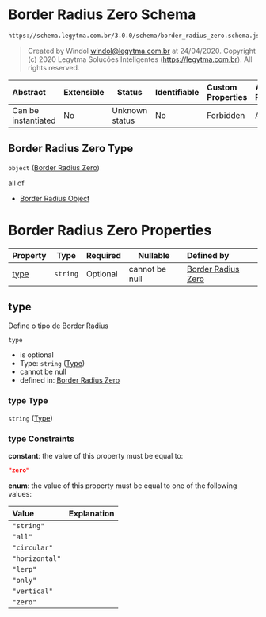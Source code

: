 # Border Radius Zero Schema

```txt
https://schema.legytma.com.br/3.0.0/schema/border_radius_zero.schema.json
```




> Created by Windol [windol@legytma.com.br](mailto:windol@legytma.com.br) at 24/04/2020.
> Copyright (c) 2020 Legytma Soluções Inteligentes (<https://legytma.com.br>). All rights reserved.
>

| Abstract            | Extensible | Status         | Identifiable | Custom Properties | Additional Properties | Access Restrictions | Defined In                                                                                        |
| :------------------ | ---------- | -------------- | ------------ | :---------------- | --------------------- | ------------------- | ------------------------------------------------------------------------------------------------- |
| Can be instantiated | No         | Unknown status | No           | Forbidden         | Allowed               | none                | [border_radius_zero.schema.json](../schema/border_radius_zero.schema.json) |

## Border Radius Zero Type

`object` ([Border Radius Zero](border_radius_zero.md))

all of

-   [Border Radius Object](border_radius-oneof-border-radius-object.md)

# Border Radius Zero Properties

| Property      | Type     | Required | Nullable       | Defined by                                                                                                                                                         |
| :------------ | -------- | -------- | -------------- | :----------------------------------------------------------------------------------------------------------------------------------------------------------------- |
| [type](#type) | `string` | Optional | cannot be null | [Border Radius Zero](border_radius_geometry-definitions-type.md) |

## type

Define o tipo de Border Radius


`type`

-   is optional
-   Type: `string` ([Type](border_radius_geometry-definitions-type.md))
-   cannot be null
-   defined in: [Border Radius Zero](border_radius_geometry-definitions-type.md)

### type Type

`string` ([Type](border_radius_geometry-definitions-type.md))

### type Constraints

**constant**: the value of this property must be equal to:

```json
"zero"
```

**enum**: the value of this property must be equal to one of the following values:

| Value          | Explanation |
| :------------- | ----------- |
| `"string"`     |             |
| `"all"`        |             |
| `"circular"`   |             |
| `"horizontal"` |             |
| `"lerp"`       |             |
| `"only"`       |             |
| `"vertical"`   |             |
| `"zero"`       |             |
